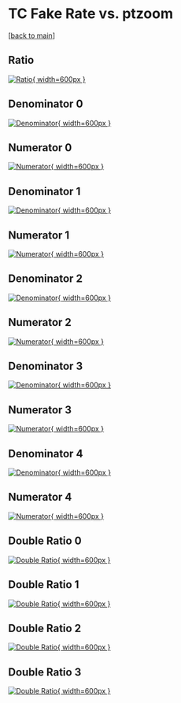 # TC Fake Rate vs. ptzoom

[[back to main](./)]



## Ratio

[![Ratio](../mtv/var/TC_fakerate_ptzoom.png){ width=600px }](../mtv/var/TC_fakerate_ptzoom.pdf)

## Denominator 0

[![Denominator](../mtv/den/TC_fakerate_ptzoom_den0.png){ width=600px }](../mtv/den/TC_fakerate_ptzoom_den0.pdf)

## Numerator 0

[![Numerator](../mtv/num/TC_fakerate_ptzoom_num0.png){ width=600px }](../mtv/num/TC_fakerate_ptzoom_num0.pdf)

## Denominator 1

[![Denominator](../mtv/den/TC_fakerate_ptzoom_den1.png){ width=600px }](../mtv/den/TC_fakerate_ptzoom_den1.pdf)

## Numerator 1

[![Numerator](../mtv/num/TC_fakerate_ptzoom_num1.png){ width=600px }](../mtv/num/TC_fakerate_ptzoom_num1.pdf)

## Denominator 2

[![Denominator](../mtv/den/TC_fakerate_ptzoom_den2.png){ width=600px }](../mtv/den/TC_fakerate_ptzoom_den2.pdf)

## Numerator 2

[![Numerator](../mtv/num/TC_fakerate_ptzoom_num2.png){ width=600px }](../mtv/num/TC_fakerate_ptzoom_num2.pdf)

## Denominator 3

[![Denominator](../mtv/den/TC_fakerate_ptzoom_den3.png){ width=600px }](../mtv/den/TC_fakerate_ptzoom_den3.pdf)

## Numerator 3

[![Numerator](../mtv/num/TC_fakerate_ptzoom_num3.png){ width=600px }](../mtv/num/TC_fakerate_ptzoom_num3.pdf)

## Denominator 4

[![Denominator](../mtv/den/TC_fakerate_ptzoom_den4.png){ width=600px }](../mtv/den/TC_fakerate_ptzoom_den4.pdf)

## Numerator 4

[![Numerator](../mtv/num/TC_fakerate_ptzoom_num4.png){ width=600px }](../mtv/num/TC_fakerate_ptzoom_num4.pdf)

## Double Ratio 0

[![Double Ratio](../mtv/ratio/TC_fakerate_ptzoom_ratio0.png){ width=600px }](../mtv/ratio/TC_fakerate_ptzoom_ratio0.pdf)

## Double Ratio 1

[![Double Ratio](../mtv/ratio/TC_fakerate_ptzoom_ratio1.png){ width=600px }](../mtv/ratio/TC_fakerate_ptzoom_ratio1.pdf)

## Double Ratio 2

[![Double Ratio](../mtv/ratio/TC_fakerate_ptzoom_ratio2.png){ width=600px }](../mtv/ratio/TC_fakerate_ptzoom_ratio2.pdf)

## Double Ratio 3

[![Double Ratio](../mtv/ratio/TC_fakerate_ptzoom_ratio3.png){ width=600px }](../mtv/ratio/TC_fakerate_ptzoom_ratio3.pdf)

